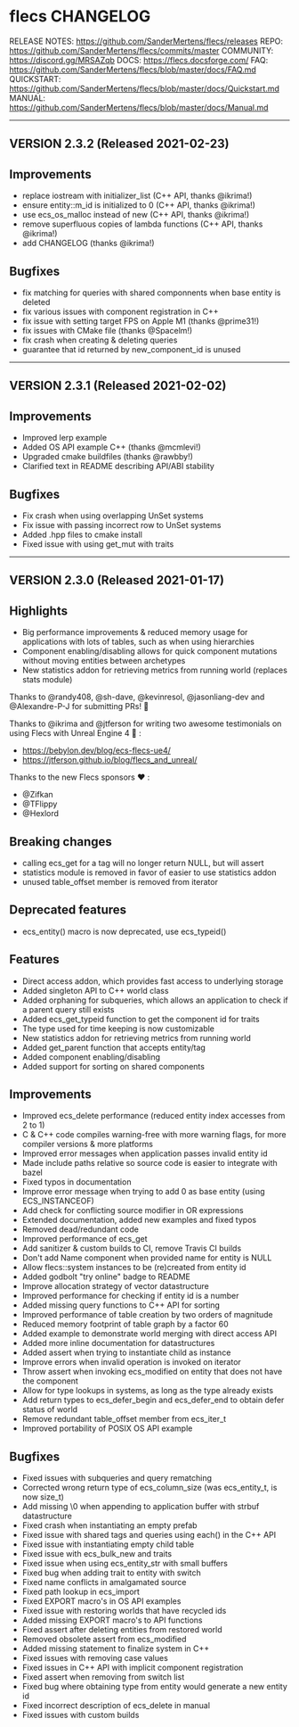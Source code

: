 flecs
CHANGELOG
=======================================================================

RELEASE NOTES:                  https://github.com/SanderMertens/flecs/releases
REPO:                           https://github.com/SanderMertens/flecs/commits/master
COMMUNITY:                      https://discord.gg/MRSAZqb
DOCS:                           https://flecs.docsforge.com/
FAQ:                            https://github.com/SanderMertens/flecs/blob/master/docs/FAQ.md
QUICKSTART:                     https://github.com/SanderMertens/flecs/blob/master/docs/Quickstart.md
MANUAL:                         https://github.com/SanderMertens/flecs/blob/master/docs/Manual.md

-----------------------------------------------------------------------
 VERSION 2.3.2 (Released 2021-02-23)
-----------------------------------------------------------------------

## Improvements
- replace iostream with initializer_list (C++ API, thanks @ikrima!)
- ensure entity::m_id is initialized to 0 (C++ API, thanks @ikrima!)
- use ecs_os_malloc instead of new (C++ API, thanks @ikrima!)
- remove superfluous copies of lambda functions (C++ API, thanks @ikrima!)
- add CHANGELOG (thanks @ikrima!)

## Bugfixes
- fix matching for queries with shared componnents when base entity is deleted
- fix various issues with component registration in C++
- fix issue with setting target FPS on Apple M1 (thanks @prime31!)
- fix issues with CMake file (thanks @Spacelm!)
- fix crash when creating & deleting queries
- guarantee that id returned by new_component_id is unused


-----------------------------------------------------------------------
 VERSION 2.3.1 (Released 2021-02-02)
-----------------------------------------------------------------------

## Improvements
- Improved lerp example
- Added OS API example C++ (thanks @mcmlevi!)
- Upgraded cmake buildfiles (thanks @rawbby!)
- Clarified text in README describing API/ABI stability

## Bugfixes
- Fix crash when using overlapping UnSet systems
- Fix issue with passing incorrect row to UnSet systems
- Added .hpp files to cmake install
- Fixed issue with using get_mut with traits


-----------------------------------------------------------------------
 VERSION 2.3.0 (Released 2021-01-17)
-----------------------------------------------------------------------

## Highlights
- Big performance improvements & reduced memory usage for applications with lots of tables, such as when using hierarchies
- Component enabling/disabling allows for quick component mutations without moving entities between archetypes
- New statistics addon for retrieving metrics from running world (replaces stats module)

Thanks to @randy408, @sh-dave, @kevinresol, @jasonliang-dev and @Alexandre-P-J for submitting PRs! 🎉

Thanks to @ikrima and @jtferson for writing two awesome testimonials on using Flecs with Unreal Engine 4 🙏 :
- https://bebylon.dev/blog/ecs-flecs-ue4/
- https://jtferson.github.io/blog/flecs_and_unreal/

Thanks to the new Flecs sponsors ❤️ :
  - @Zifkan
  - @TFlippy
  - @Hexlord

## Breaking changes
- calling ecs_get for a tag will no longer return NULL, but will assert
- statistics module is removed in favor of easier to use statistics addon
- unused table_offset member is removed from iterator

## Deprecated features
- ecs_entity() macro is now deprecated, use ecs_typeid()

## Features
- Direct access addon, which provides fast access to underlying storage
- Added singleton API to C++ world class
- Added orphaning for subqueries, which allows an application to check if a parent query still exists
- Added ecs_get_typeid function to get the component id for traits
- The type used for time keeping is now customizable
- New statistics addon for retrieving metrics from running world
- Added get_parent function that accepts entity/tag
- Added component enabling/disabling
- Added support for sorting on shared components

## Improvements
- Improved ecs_delete performance (reduced entity index accesses from 2 to 1)
- C & C++ code compiles warning-free with more warning flags, for more compiler versions & more platforms
- Improved error messages when application passes invalid entity id
- Made include paths relative so source code is easier to integrate with bazel
- Fixed typos in documentation
- Improve error message when trying to add 0 as base entity (using ECS_INSTANCEOF)
- Add check for conflicting source modifier in OR expressions
- Extended documentation, added new examples and fixed typos
- Removed dead/redundant code
- Improved performance of ecs_get
- Add sanitizer & custom builds to CI, remove Travis CI builds
- Don't add Name component when provided name for entity is NULL
- Allow flecs::system instances to be (re)created from entity id
- Added godbolt "try online" badge to README
- Improve allocation strategy of vector datastructure
- Improved performance for checking if entity id is a number
- Added missing query functions to C++ API for sorting
- Improved performance of table creation by two orders of magnitude
- Reduced memory footprint of table graph by a factor 60
- Added example to demonstrate world merging with direct access API
- Added more inline documentation for datastructures
- Added assert when trying to instantiate child as instance
- Improve errors when invalid operation is invoked on iterator
- Throw assert when invoking ecs_modified on entity that does not have the component
- Allow for type lookups in systems, as long as the type already exists
- Add return types to ecs_defer_begin and ecs_defer_end to obtain defer status of world
- Remove redundant table_offset member from ecs_iter_t
- Improved portability of POSIX OS API example

## Bugfixes
- Fixed issues with subqueries and query rematching
- Corrected wrong return type of ecs_column_size (was ecs_entity_t, is now size_t)
- Add missing \0 when appending to application buffer with strbuf datastructure
- Fixed crash when instantiating an empty prefab
- Fixed issue with shared tags and queries using each() in the C++ API
- Fixed issue with instantiating empty child table
- Fixed issue with ecs_bulk_new and traits
- Fixed issue when using ecs_entity_str with small buffers
- Fixed bug when adding trait to entity with switch
- Fixed name conflicts in amalgamated source
- Fixed path lookup in ecs_import
- Fixed EXPORT macro's in OS API examples
- Fixed issue with restoring worlds that have recycled ids
- Added missing EXPORT macro's to API functions
- Fixed assert after deleting entities from restored world
- Removed obsolete assert from ecs_modified
- Added missing statement to finalize system in C++
- Fixed issues with removing case values
- Fixed issues in C++ API with implicit component registration
- Fixed assert when removing from switch list
- Fixed bug where obtaining type from entity would generate a new entity id
- Fixed incorrect description of ecs_delete in manual
- Fixed issues with custom builds

